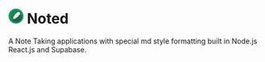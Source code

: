 # <img src="./public/noted.svg" width=30> Noted

A Note Taking applications with special md style formatting built in Node.js React.js and Supabase.
